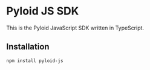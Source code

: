 # Pyloid JS SDK

This is the Pyloid JavaScript SDK written in TypeScript.

## Installation

```bash
npm install pyloid-js
```
